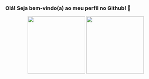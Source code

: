 ### Olá! Seja bem-vindo(a) ao meu perfil no Github! 👋

<div align="center">
  <img height="180em" src="https://github-readme-stats-orcin-delta.vercel.app/api?username=rafhaeloliveira&show_icons=true&theme=github_dark&include_all_commits=true&count_private=true"/>
  <img height="180em" src="https://github-readme-stats-orcin-delta.vercel.app/api/top-langs/?username=rafhaeloliveira&layout=compact&hide=pascal&%langs_count=7&theme=github_dark"/>
</div>
